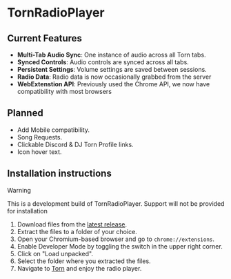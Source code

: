 # TornRadioPlayer
 
## Current Features
- **Multi-Tab Audio Sync**: One instance of audio across all Torn tabs.
- **Synced Controls**: Audio controls are synced across all tabs.
- **Persistent Settings**: Volume settings are saved between sessions.
- **Radio Data**: Radio data is now occasionally grabbed from the server
- **WebExtenstion API**: Previously used the Chrome API, we now have compatibility with most browsers

## Planned
- Add Mobile compatibility.
- Song Requests.
- Clickable Discord & DJ Torn Profile links.
- Icon hover text.

## Installation instructions
> [!WARNING]
> This is a development build of TornRadioPlayer. Support will not be provided for installation

1. Download files from the [latest release](https://github.com/Bloofield/TornRadioPlayer/releases).
2. Extract the files to a folder of your choice.
3. Open your Chromium-based browser and go to `chrome://extensions`.
4. Enable Developer Mode by toggling the switch in the upper right corner.
5. Click on "Load unpacked".
6. Select the folder where you extracted the files.
7. Navigate to [Torn](https://www.torn.com) and enjoy the radio player.
